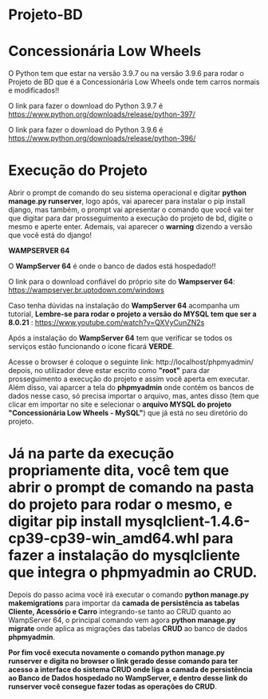 # Projeto-BD

# Concessionária Low Wheels
O Python tem que estar na versão 3.9.7 ou na versão 3.9.6 para rodar o Projeto de BD que é a Concessionária Low Wheels onde tem carros normais e modificados!!

O link para fazer o download do Python 3.9.7 é https://www.python.org/downloads/release/python-397/

O link para fazer o download do Python 3.9.6 é https://www.python.org/downloads/release/python-396/


# Execução do Projeto

Abrir o prompt de comando do seu sistema operacional e digitar **python manage.py runserver**, logo após, vai aparecer para instalar o pip install django, mas também, o prompt vai apresentar o comando que você vai ter que digitar para dar prosseguimento a execução do projeto de bd, digite o mesmo e aperte enter. Ademais, vai aparecer o **warning** dizendo a versão que você está do django!


**WAMPSERVER 64**

O **WampServer 64** é onde o banco de dados está hospedado!!


O link para o download confiável do próprio site do **Wampserver 64**: https://wampserver.br.uptodown.com/windows 


Caso tenha dúvidas na instalação do **WampServer 64** acompanha um tutorial, **Lembre-se para rodar o projeto a versão do MYSQL tem que ser a 8.0.21** : https://www.youtube.com/watch?v=QXVyCunZN2s


Após a instalação do **WampServer 64** tem que verificar se todos os serviços estão funcionando o ícone ficará **VERDE**.


Acesse o browser é coloque o seguinte link: http://localhost/phpmyadmin/  depois, no utilizador deve estar escrito como **"root"** para dar prosseguimento a execução do projeto e assim você aperta em executar. Além disso, vai aparcer a tela do **phpmyadmin** onde contém os bancos de dados nesse caso, só precisa importar o arquivo, mas, antes disso (tem que clicar em importar no site e selecionar o **arquivo MYSQL do projeto "Concessionária Low Wheels - MySQL"**) que já está no seu diretório do projeto.

# Já na parte da execução propriamente dita, você tem que abrir o prompt de comando na pasta do projeto para rodar o mesmo, e digitar pip install  mysqlclient-1.4.6-cp39-cp39-win_amd64.whl para fazer a instalação do mysqlcliente que integra o phpmyadmin ao CRUD.

Depois do passo acima você irá executar o comando **python manage.py makemigrations** para importar da **camada de persistência as tabelas Cliente, Acessório e Carro** integrando-se tanto ao CRUD quanto ao WampServer 64, o principal comando vem agora **python manage.py migrate** onde aplica as migrações das tabelas **CRUD** ao banco de dados
**phpmyadmin**.

**Por fim você executa novamente o comando python manage.py runserver e digita no browser o link gerado desse comando para ter acesso a interface do sistema CRUD onde liga a camada de persistência ao Banco de Dados hospedado no WampServer, e dentro desse link do runserver você consegue fazer todas as operações do CRUD**.
